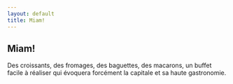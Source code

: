 ```yaml
---
layout: default
title: Miam!
---
```


## Miam!

Des croissants, des fromages, des baguettes, des macarons, un buffet facile à réaliser qui évoquera forcément la capitale et sa haute gastronomie.
